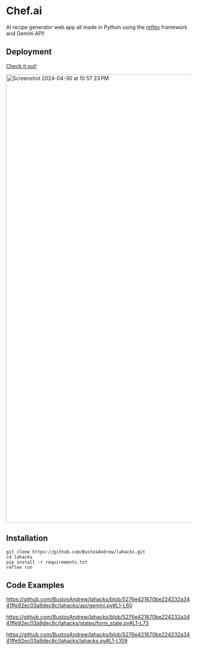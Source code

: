 # Chef.ai
AI recipe generator web app all made in Python using the [reflex](https://reflex.dev/) framework and Gemini API!

## Deployment
[Check it out!](https://chefai.reflex.run/)

<img width="1220" alt="Screenshot 2024-04-30 at 10 57 23 PM" src="https://github.com/BustosAndrew/lahacks/assets/22780026/f5a6cf54-7b5f-4256-adb6-fdab3a3f90bc">

## Installation
```
git clone https://github.com/BustosAndrew/lahacks.git
cd lahacks
pip install -r requirements.txt
reflex run
```

## Code Examples

https://github.com/BustosAndrew/lahacks/blob/5276e421670be224232a3441ffe92ec03a9dec8c/lahacks/api/gemini.py#L1-L60

https://github.com/BustosAndrew/lahacks/blob/5276e421670be224232a3441ffe92ec03a9dec8c/lahacks/states/form_state.py#L1-L73

https://github.com/BustosAndrew/lahacks/blob/5276e421670be224232a3441ffe92ec03a9dec8c/lahacks/lahacks.py#L1-L109
